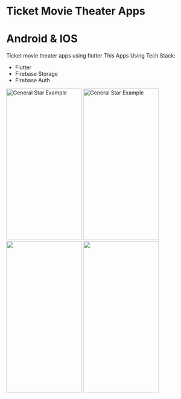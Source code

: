 # Ticket Movie Theater Apps
# Android & IOS
Ticket movie theater apps using flutter
This Apps Using Tech Stack:
- Flutter
- Firebase Storage
- Firebase Auth


<p align="left">
  <img src="https://i.ibb.co/d51xBC1/Get-Started-Page.png" alt="General Star Example" width="200" height="400"/>
  <img src="https://i.ibb.co/wCDX6k7/New-Movies-Page.png" alt="General Star Example" width="200" height="400"/>
  <img src="https://i.ibb.co/mykTTPb/Movie-Detail-Page.png" width="200" height="400"/>
  <img src="https://i.ibb.co/Y8shCqn/Wallet-Page.png" width="200" height="400"/>
</p>
